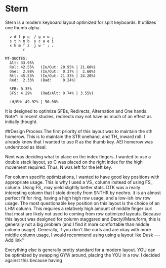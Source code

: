 # Stern
Stern is a modern keyboard layout optimized for split keyboards. It utilizes one thumb alpha.

```
  v d l p q  / g o u ,
  s t h n b  y c a e i
  x k m f z  j w ' ; .
        r                   

MT-QUOTES:
  Alt: 33.95%
  Rol: 42.55%   (In/Out: 20.95% | 21.60%)
  One:  2.98%   (In/Out:  0.37% |  2.60%)
  Rtl: 45.53%   (In/Out: 21.33% | 24.20%)
  Red:  2.33%   (Bad:     0.24%)

  SFB: 0.35%
  SFS: 4.29%    (Red/Alt: 0.74% | 3.55%)

  LH/RH: 49.92% | 50.08%
```

It is designed to optimize SFBs, Redirects, Alternation and One hands. 
Note*: In recent studies, redirects may not have as much of an effect as initially thought.

##Design Process
The first priority of this layout was to maintain the sth homerow. This is to maintain the STR onehand, and TH_ inward roll. I already knew that I wanted to use R as the thumb key. AEI homerow was understood as ideal. 

Next was deciding what to place on the index fingers. I wanted to use a double stack layout, so C was placed on the right index for the high movement required. Thus, N was left for the left key.

For column specific optimizations, I wanted to have good key positions with appropriate usage. This is why I used a VS_ column instead of using FS_ column. Using FS_ may yield slightly better stats. DTK was a really interesting column that I stole directly from SNTHR by nechro. It is an almost perfect fit for ring, having a high high row usage, and a low-ish low row usage. The most questionable key position on this layout is the choice of an LHM column. This requires a relatively high amount of middle finger curl that most are likely not used to coming from row optimized layouts. Because this layout was designed for column staggared and Dactyl/Manuform, this is generally not a big problem (and I find it more comfortable than middle column usage). Generally, if you don't like curls and are okay with more middle column usage, I would recommend using using a layout like Dusk --- Add link™️

Everything else is generally pretty standard for a modern layout. YOU can be optimized by swapping GYW around, placing the YOU in a row. I decided against this because having 
